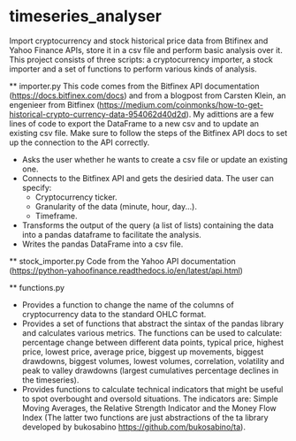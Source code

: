 # timeseries_analyser
Import cryptocurrency and stock historical price data from Btifinex and Yahoo Finance APIs, store it in a csv file and perform basic analysis over it. This project consists of three scripts: a cryptocurrency importer, a stock importer and a set of functions to perform various kinds of analysis.

** importer.py
This code comes from the Bitfinex API documentation (https://docs.bitfinex.com/docs) and from a blogpost from Carsten Klein, an engenieer from Bitfinex (https://medium.com/coinmonks/how-to-get-historical-crypto-currency-data-954062d40d2d). My adittions are a few lines of code to export the DataFrame to a new csv and to update an existing csv file. Make sure to follow the steps of the Bitfinex API docs to set up the connection to the API correctly.
 - Asks the user whether he wants to create a csv file or update an existing one. 
 - Connects to the Bitfinex API and gets the desiried data. The user can specify:
    - Cryptocurrency ticker.
    - Granularity of the data (minute, hour, day...). 
    - Timeframe.
 - Transforms the output of the query (a list of lists) containing the data into a pandas dataframe to facilitate the analysis.
 - Writes the pandas DataFrame into a csv file.

** stock_importer.py
Code from the Yahoo API documentation (https://python-yahoofinance.readthedocs.io/en/latest/api.html)

** functions.py
- Provides a function to change the name of the columns of cryptocurrency data to the standard OHLC format.
- Provides a set of functions that abstract the sintax of the pandas library and calculates various metrics. The functions can be used to calculate: percentage change between different data points, typical price, highest price, lowest price, average price, biggest up movements, biggest drawdowns, biggest volumes, lowest volumes, correlation, volatility and peak to valley drawdowns (largest cumulatives percentage declines in the timeseries).
- Provides functions to calculate technical indicators that might be useful to spot overbought and oversold situations. The indicators are: Simple Moving Averages, the Relative Strength Indicator and the Money Flow Index (The latter two functions are just abstractions of the ta library developed by bukosabino https://github.com/bukosabino/ta). 

